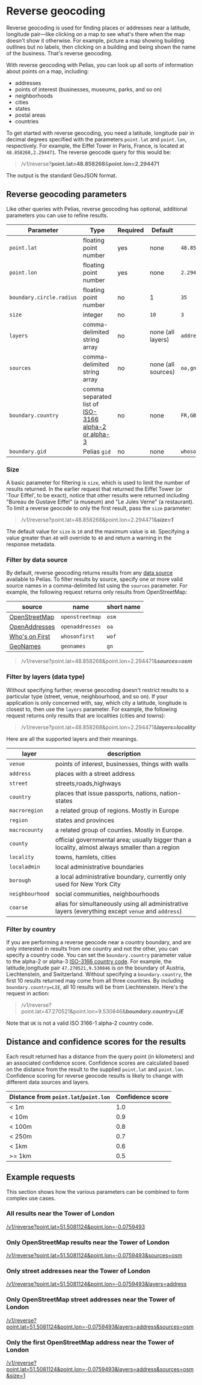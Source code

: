# Reverse geocoding

Reverse geocoding is used for finding places or addresses near a latitude, longitude pair&mdash;like clicking on a map to see what's there when the map doesn't show it otherwise. For example, picture a map showing building outlines but no labels, then clicking on a building and being shown the name of the business. That's reverse geocoding.

With reverse geocoding with Pelias, you can look up all sorts of information about points on a map, including:

* addresses
* points of interest (businesses, museums, parks, and so on)
* neighborhoods
* cities
* states
* postal areas
* countries

To get started with reverse geocoding, you need a latitude, longitude pair in decimal degrees specified with the parameters `point.lat` and `point.lon`, respectively.  For example, the Eiffel Tower in Paris, France, is located at `48.858268,2.294471`. The reverse geocode query for this would be:

>/v1/reverse?__point.lat=48.858268__&__point.lon=2.294471__

The output is the standard GeoJSON format.

## Reverse geocoding parameters

Like other queries with Pelias, reverse geocoding has optional, additional parameters you can use to refine results.

Parameter | Type | Required | Default | Example
--- | --- | --- | --- | ---
`point.lat` | floating point number | yes | none | `48.858268`
`point.lon` | floating point number | yes | none | `2.294471`
`boundary.circle.radius` | floating point number | no | 1 | `35`
`size` | integer | no | `10` | `3`
`layers` | comma-delimited string array | no | none (all layers) | `address,locality`
`sources` | comma-delimited string array | no | none (all sources) | `oa,gn`
`boundary.country` | comma separated list of <a href="https://en.wikipedia.org/wiki/ISO_3166-1" target="\_blank">ISO-3166 alpha-2 or alpha-3</a> | no | none | `FR,GBR`
`boundary.gid` | Pelias `gid` | no | none | `whosonfirst:locality:101748355`

### Size

A basic parameter for filtering is `size`, which is used to limit the number of results returned. In the earlier request that returned the Eiffel Tower (or 'Tour Eiffel', to be exact), notice that other results were returned including "Bureau de Gustave Eiffel" (a museum) and "Le Jules Verne" (a restaurant). To limit a reverse geocode to only the first result, pass the `size` parameter:

> /v1/reverse?point.lat=48.858268&point.lon=2.294471&___size=1___

The default value for `size` is `10` and the maximum value is `40`. Specifying a value greater than `40` will override to `40` and return a warning in the response metadata.

### Filter by data source

By default, reverse geocoding returns results from any [data source](data-sources.md) available to Pelias. To filter results by source, specify one or more valid source names in a comma-delimited list using the `sources` parameter. For example, the following request returns only results from OpenStreetMap:

| source | name | short name |
|---|---|---|
| [OpenStreetMap](http://www.openstreetmap.org/) | `openstreetmap` | `osm` |
| [OpenAddresses](http://openaddresses.io/) | `openaddresses` | `oa` |
| [Who's on First](https://whosonfirst.org) | `whosonfirst` | `wof` |
| [GeoNames](http://www.geonames.org/) | `geonames` | `gn` |

>/v1/reverse?point.lat=48.858268&point.lon=2.294471&___sources=osm___

### Filter by layers (data type)

Without specifying further, reverse geocoding doesn't restrict results to a particular type (street, venue, neighbourhood, and so on).  If your application is only concerned with, say, which city a latitude, longitude is closest to, then use the `layers` parameter.  For example, the following request returns only results that are localities (cities and towns):

> /v1/reverse?point.lat=48.858268&point.lon=2.294471&___layers=locality___

Here are all the supported layers and their meanings.

|layer|description|
|----|----|
|`venue`|points of interest, businesses, things with walls|
|`address`|places with a street address|
|`street`|streets,roads,highways|
|`country`|places that issue passports, nations, nation-states|
|`macroregion`|a related group of regions. Mostly in Europe|
|`region`|states and provinces|
|`macrocounty`|a related group of counties. Mostly in Europe.|
|`county`|official governmental area; usually bigger than a locality, almost always smaller than a region|
|`locality`|towns, hamlets, cities|
|`localadmin`|local administrative boundaries|
|`borough`| a local administrative boundary, currently only used for New York City|
|`neighbourhood`|social communities, neighbourhoods|
|`coarse`|alias for simultaneously using all administrative layers (everything except `venue` and `address`)|

### Filter by country

If you are performing a reverse geocode near a country boundary, and are only interested in results from one country and not the other, you can specify a country code. You can set the `boundary.country` parameter value to the alpha-2 or alpha-3 [ISO-3166 country code](https://en.wikipedia.org/wiki/ISO_3166-1). For example, the latitude,longitude pair `47.270521,9.530846` is on the boundary of Austria, Liechtenstein, and Switzerland. Without specifying a `boundary.country`, the first 10 results returned may come from all three countries. By including `boundary.country=LIE`, all 10 results will be from Liechtenstein. Here's the request in action:

> /v1/reverse?point.lat=47.270521&point.lon=9.530846&___boundary.country=LIE___

Note that `UK` is not a valid ISO 3166-1 alpha-2 country code.

## Distance and confidence scores for the results

Each result returned has a distance from the query point (in kilometers) and an associated confidence score. Confidence scores are calculated based on the distance from the result to the supplied `point.lat` and `point.lon`. Confidence scoring for reverse geocode results is likely to change with different data sources and layers.

Distance from `point.lat`/`point.lon` | Confidence score
--- | ---
&lt; 1m | 1.0
&lt; 10m | 0.9
&lt; 100m | 0.8
&lt; 250m | 0.7
&lt; 1km | 0.6
&gt;= 1km | 0.5

## Example requests

This section shows how the various parameters can be combined to form complex use cases.

### All results near the Tower of London
[/v1/reverse?point.lat=51.5081124&point.lon=-0.0759493](https://pelias.github.io/compare/#/v1/reverse%3Fpoint.lat=51.5081124&point.lon=-0.0759493)

### Only OpenStreetMap results near the Tower of London
[/v1/reverse?point.lat=51.5081124&point.lon=-0.0759493&sources=osm](https://pelias.github.io/compare/#/v1/reverse%3Fpoint.lat=51.5081124&point.lon=-0.0759493&sources=osm)

### Only street addresses near the Tower of London
[/v1/reverse?point.lat=51.5081124&point.lon=-0.0759493&layers=address](https://pelias.github.io/compare/#/v1/reverse%3Fpoint.lat=51.5081124&point.lon=-0.0759493&layers=address)

### Only OpenStreetMap street addresses near the Tower of London
[/v1/reverse?point.lat=51.5081124&point.lon=-0.0759493&layers=address&sources=osm](https://pelias.github.io/compare/#/v1/reverse%3Fpoint.lat=51.5081124&point.lon=-0.0759493&layers=address&sources=osm)

### Only the first OpenStreetMap address near the Tower of London
[/v1/reverse?point.lat=51.5081124&point.lon=-0.0759493&layers=address&sources=osm&size=1](https://pelias.github.io/compare/#/v1/reverse%3Fpoint.lat=51.5081124&point.lon=-0.0759493&layers=address&sources=osm&size=1)
